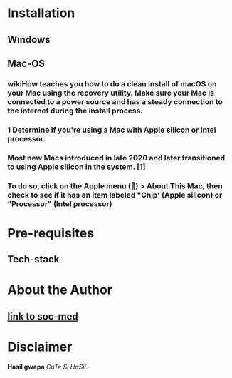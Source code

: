 # Installation
  ## Windows
  
  ## Mac-OS
  ### **wikiHow** teaches you how to do a clean install of macOS on your Mac using the recovery utility. Make sure your Mac is connected to a power source and has a steady connection to the internet during the install process.
  ### **1 Determine if you're using a Mac with Apple silicon or Intel processor.**
  ### Most new Macs introduced in late 2020 and later transitioned to using Apple silicon in the system. [1] 
  ### To do so, click on the Apple menu () > About This Mac, then check to see if it has an item labeled "Chip' (Apple silicon) or "Processor" (Intel processor)

# Pre-requisites
  ## Tech-stack
  

# About the Author
  ## 
  ## [link to soc-med](https://www.facebook.com/hazelanne.barcelona.50?mibextid=LQQJ4d)

# Disclaimer
  **Hasil gwapa**
  _CuTe Si HaSiL_

  
